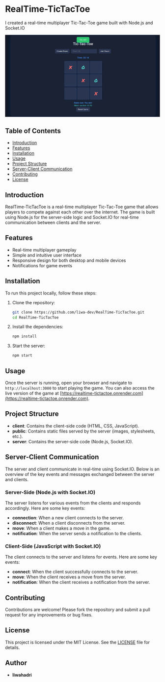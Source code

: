# RealTime-TicTacToe

I created a real-time multiplayer Tic-Tac-Toe game built with Node.js and Socket.IO

![Project Logo](/client/public/Untitled.png)


## Table of Contents

- [Introduction](#introduction)
- [Features](#features)
- [Installation](#installation)
- [Usage](#usage)
- [Project Structure](#project-structure)
- [Server-Client Communication](#server-client-communication)
- [Contributing](#contributing)
- [License](#license)

## Introduction

RealTime-TicTacToe is a real-time multiplayer Tic-Tac-Toe game that allows players to compete against each other over the internet. The game is built using Node.js for the server-side logic and Socket.IO for real-time communication between clients and the server.

## Features

- Real-time multiplayer gameplay
- Simple and intuitive user interface
- Responsive design for both desktop and mobile devices
- Notifications for game events

## Installation

To run this project locally, follow these steps:

1. Clone the repository:
   ```sh
   git clone https://github.com/liwa-dev/RealTime-TicTacToe.git
   cd RealTime-TicTacToe
   ```

2. Install the dependencies:
   ```sh
   npm install
   ```

3. Start the server:
   ```sh
   npm start
   ```

## Usage

Once the server is running, open your browser and navigate to `http://localhost:3000` to start playing the game. You can also access the live version of the game at [https://realtime-tictactoe.onrender.com](https://realtime-tictactoe.onrender.com).

## Project Structure

- **client**: Contains the client-side code (HTML, CSS, JavaScript).
- **public**: Contains static files served by the server (images, stylesheets, etc.).
- **server**: Contains the server-side code (Node.js, Socket.IO).

## Server-Client Communication

The server and client communicate in real-time using Socket.IO. Below is an overview of the key events and messages exchanged between the server and clients.

### Server-Side (Node.js with Socket.IO)

The server listens for various events from the clients and responds accordingly. Here are some key events:

- **connection**: When a new client connects to the server.
- **disconnect**: When a client disconnects from the server.
- **move**: When a client makes a move in the game.
- **notification**: When the server sends a notification to the clients.

### Client-Side (JavaScript with Socket.IO)

The client connects to the server and listens for events. Here are some key events:

- **connect**: When the client successfully connects to the server.
- **move**: When the client receives a move from the server.
- **notification**: When the client receives a notification from the server.

## Contributing

Contributions are welcome! Please fork the repository and submit a pull request for any improvements or bug fixes.

## License

This project is licensed under the MIT License. See the [LICENSE](LICENSE) file for details.

## Author

- **liwahadri**
